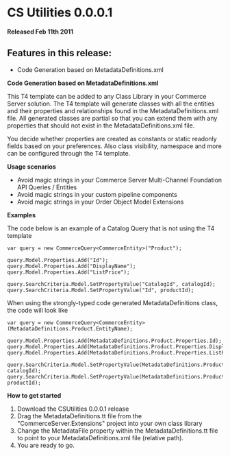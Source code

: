 # CS Utilities 0.0.0.1 #
**Released Feb 11th 2011**

## Features in this release: ##
  * Code Generation based on MetadataDefinitions.xml

**Code Generation based on MetadataDefinitions.xml**

This T4 template can be added to any Class Library in your Commerce Server solution. The T4 template will generate classes with all the entities and their properties and relationships found in the MetadataDefinitions.xml file. All generated classes are partial so that you can extend them with any properties that should not exist in the MetadataDefinitions.xml file.

You decide whether properties are created as constants or static readonly fields based on your preferences. Also class visibility, namespace and more can be configured through the T4 template.

**Usage scenarios**

  * Avoid magic strings in your Commerce Server Multi-Channel Foundation API Queries / Entities
  * Avoid magic strings in your custom pipeline components
  * Avoid magic strings in your Order Object Model Extensions

**Examples**

The code below is an example of a Catalog Query that is not using the T4 template

```
var query = new CommerceQuery<CommerceEntity>("Product"); 
 
query.Model.Properties.Add("Id"); 
query.Model.Properties.Add("DisplayName"); 
query.Model.Properties.Add("ListPrice"); 
 
query.SearchCriteria.Model.SetPropertyValue("CatalogId", catalogId); 
query.SearchCriteria.Model.SetPropertyValue("Id", productId); 
```

When using the strongly-typed code generated MetadataDefinitions class, the code will look like

```
var query = new CommerceQuery<CommerceEntity>(MetadataDefinitions.Product.EntityName); 
 
query.Model.Properties.Add(MetadataDefinitions.Product.Properties.Id); 
query.Model.Properties.Add(MetadataDefinitions.Product.Properties.DisplayName); 
query.Model.Properties.Add(MetadataDefinitions.Product.Properties.ListPrice); 
 
query.SearchCriteria.Model.SetPropertyValue(MetadataDefinitions.Product.Properties.CatalogId, catalogId); 
query.SearchCriteria.Model.SetPropertyValue(MetadataDefinitions.Product.Properties.Id, productId);
```


**How to get started**

  1. Download the CSUtilities 0.0.0.1 release
  1. Drag the MetadataDefinitions.tt file from the "CommerceServer.Extensions" project into your own class library
  1. Change the MetadataFile property within the MetadataDefinitions.tt file to point to your MetadataDefinitions.xml file (relative path).
  1. You are ready to go.
